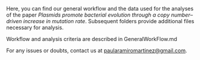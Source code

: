 Here, you can find our general workflow and the data used for the analyses of the paper _Plasmids promote bacterial evolution through a copy number–driven increase in mutation rate_. Subsequent folders provide additional files necessary for analysis.

Workflow and analysis criteria are described in GeneralWorkFlow.md

For any issues or doubts, contact us at paularamiromartinez@gmail.com.
